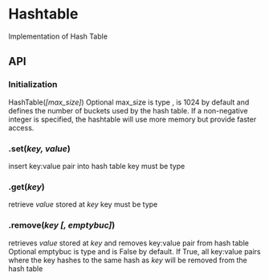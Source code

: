 # Hashtable
Implementation of Hash Table

## API

### Initialization
HashTable(*[max_size]*)
Optional max_size is type <int>, is 1024 by default and defines the number of buckets used by the hash table. If a non-negative integer is specified, the hashtable will use more memory but provide faster access.

### .set(*key, value*)
insert key:value pair into hash table
key must be type <str>

### .get(*key*)
retrieve *value* stored at *key*
key must be type <str>

### .remove(*key [, emptybuc]*)
retrieves *value* stored at *key* and removes key:value pair from hash table
Optional emptybuc is type <bool> and is False by default. If True, all key:value pairs where the key hashes to the same hash as *key* will be removed from the hash table
